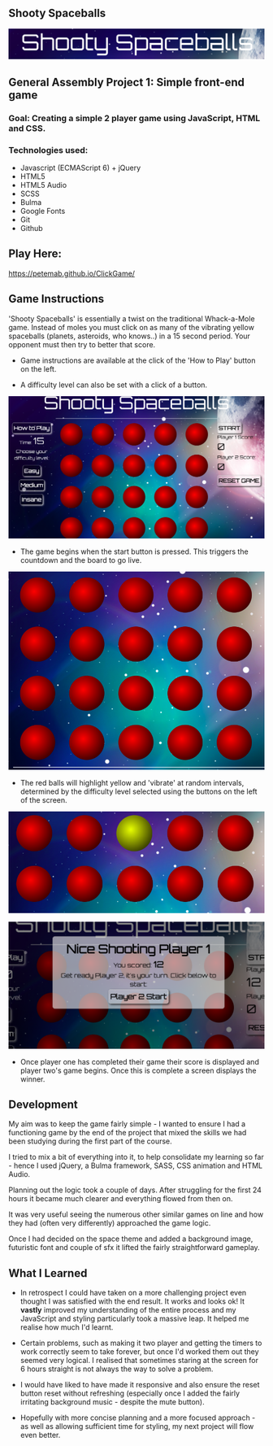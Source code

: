 
## Shooty Spaceballs

![Game Title](./scss/images/gametitle.png)

## General Assembly Project 1: Simple front-end game

### Goal: Creating a simple 2 player game using JavaScript, HTML and CSS.

### Technologies used:

* Javascript (ECMAScript 6) + jQuery
* HTML5
* HTML5 Audio
* SCSS
* Bulma
* Google Fonts
* Git
* Github


## Play Here:
https://petemab.github.io/ClickGame/


## Game Instructions

 'Shooty Spaceballs' is essentially a twist on the traditional Whack-a-Mole game.
 Instead of moles you must click on as many of the vibrating yellow spaceballs (planets, asteroids, who knows..) in
 a 15 second period. Your opponent must then try to better that score.

 * Game instructions are available at the click of the 'How to Play' button on the left.

 * A difficulty level can also be set with a click of a button.

 ![Fullscreen](./scss/images/fullscreen.png)


 * The game begins when the start button is pressed. This triggers the countdown and the board to go live.

 ![Gameboard](./scss/images/gameboard.png)


 * The red balls will highlight yellow and 'vibrate' at random intervals, determined by the difficulty level selected using the buttons on the left of the screen.

 ![Inplay](./scss/images/inplay.png)

 ![ScoreScreen](./scss/images/ScoreScreen.png)

 * Once player one has completed their game their score is displayed and player two's game begins. Once this is complete a screen displays the winner.


## Development

My aim was to keep the game fairly simple - I wanted to ensure I had a functioning game by the end of the project that mixed the skills we had been studying during the first part of the course.

I tried to mix a bit of everything into it, to help consolidate my learning so far - hence I used jQuery, a Bulma framework, SASS, CSS animation and HTML Audio.

Planning out the logic took a couple of days. After struggling for the first 24 hours it became much clearer and everything flowed from then on.

It was very useful seeing the numerous other similar games on line and how they had (often very differently) approached the game logic.

Once I had decided on the space theme and added a background image, futuristic font and couple of sfx it lifted the fairly straightforward gameplay.

## What I Learned

* In retrospect I could have taken on a more challenging project even thought I was satisfied with the end result. It works and looks ok! It **vastly** improved my understanding of the entire process and my JavaScript and styling particularly took a massive leap. It helped me realise how much I'd learnt.

* Certain problems, such as making it two player and getting the timers to work correctly seem to take forever, but once I'd worked them out they seemed very logical. I realised that sometimes staring at the screen for 6 hours straight is not always the way to solve a problem.

* I would have liked to have made it responsive and also ensure the reset button reset without refreshing (especially once I added the fairly irritating background music  - despite the mute button).

* Hopefully with more concise planning and a more focused approach - as well as allowing sufficient time for styling, my next project will flow even better.
